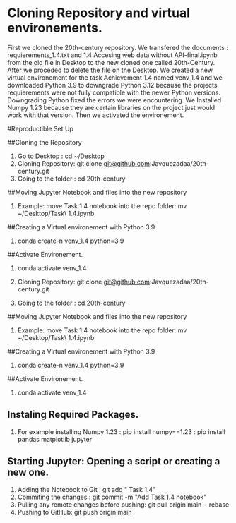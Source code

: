 # Cloning Repository and virtual environements.
First we cloned the 20th-century repository.
We transfered the documents : requierements_1.4.txt and 1.4 Accesing web data without API-final.ipynb from the old file in Desktop to the new cloned one
called 20th-Century. After we proceded to delete the file on the Desktop.
We created a new virtual environement for the task Achievement 1.4 named venv_1.4 and we downloaded Python 3.9 to downgrade Python 3.12  because the projects
requierements were not fully compatible with the newer Python versions. Downgrading Python fixed the errors we were encountering.
We Installed Numpy 1.23 because they are certain  libraries  on the project just would work with that version. Then we activated the environement.

#Reproductible Set Up

##Cloning the Repository
1. Go to Desktop : cd ~/Desktop
2. Cloning Repository: git clone git@github.com:Javquezadaa/20th-century.git
3. Going to the folder : cd 20th-century

##Moving Jupyter Notebook and files into the new repository
1. Example: move Task 1.4 notebook into the repo folder: mv ~/Desktop/Task\ 1.4.ipynb

##Creating a Virtual environement with Python 3.9
1. conda create-n venv_1.4 python=3.9

##Activate Environement.
1. conda activate venv_1.4


2. Cloning Repository: git clone git@github.com:Javquezadaa/20th-century.git
3. Going to the folder : cd 20th-century

##Moving Jupyter Notebook and files into the new repository
1. Example: move Task 1.4 notebook into the repo folder: mv ~/Desktop/Task\ 1.4.ipynb

##Creating a Virtual environement with Python 3.9
1. conda create-n venv_1.4 python=3.9

##Activate Environement.
1. conda activate venv_1.4

## Instaling Required Packages.
1. For example installing Numpy 1.23 : pip install  numpy==1.23
                                     : pip install pandas matplotlib jupyter

## Starting Jupyter: Opening a script or creating a new one.
1. Adding the Notebook to Git : git add " Task 1.4"
2. Commiting the changes : git commit -m "Add Task 1.4 notebook"
3. Pulling  any remote changes before pushing:  git pull origin main --rebase
4. Pushing to GitHub: git push origin main 